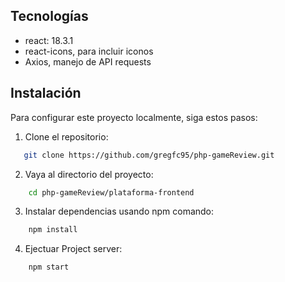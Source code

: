 ## Tecnologías

- react: 18.3.1
- react-icons, para incluir iconos
- Axios, manejo de API requests

## Instalación

Para configurar este proyecto localmente, siga estos pasos:

1. Clone el repositorio:
```bash
   git clone https://github.com/gregfc95/php-gameReview.git
```


2. Vaya al directorio del proyecto:
```bash
    cd php-gameReview/plataforma-frontend
```

3. Instalar dependencias usando npm comando:   
```bash
    npm install
```

4. Ejectuar Project server:   
```bash
    npm start
```